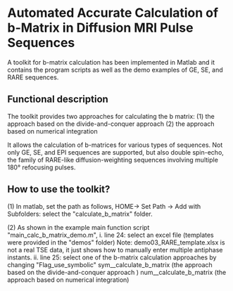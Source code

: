 # Automated Accurate Calculation of b-Matrix in Diffusion MRI Pulse Sequences
A toolkit for b-matrix calculation has been implemented in Matlab and it contains the program scripts as well as the demo examples of GE, SE, and RARE sequences.

## Functional description
The toolkit provides two approaches for calculating the b matrix:
(1) the approach based on the divide-and-conquer approach 
(2) the approach based on numerical integration

It allows the calculation of b-matrices for various types of sequences. Not only GE, SE, and EPI sequences are supported, but also double spin-echo, the family of RARE-like diffusion-weighting sequences involving multiple 180° refocusing pulses. 

## How to use the toolkit?
(1) In matlab, set the path as follows,
	HOME-> Set Path -> Add with Subfolders: select the "calculate_b_matrix" folder.

(2) As shown in the example main function script "main_calc_b_matrix_demo.m",
	i. line 24: select an excel file (templates were provided in the "demos" folder)
		Note: demo03_RARE_template.xlsx is not a real TSE data, it just shows how to manually enter multiple antiphase instants.
	ii. line 25: select one of the b-matrix calculation approaches by changing "Flag_use_symbolic"
		sym__calculate_b_matrix (the approach based on the divide-and-conquer approach )
		num__calculate_b_matrix (the approach based on numerical integration)